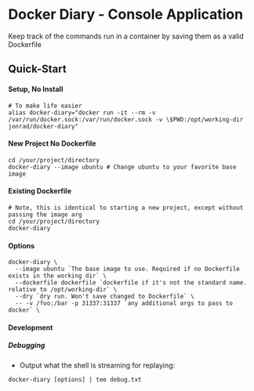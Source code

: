 # Docker Diary - Console Application

Keep track of the commands run in a container by saving them as a valid Dockerfile

## Quick-Start

#### Setup, No Install ####
```
# To make life easier
alias docker-diary="docker run -it --rm -v /var/run/docker.sock:/var/run/docker.sock -v \$PWD:/opt/working-dir jonrad/docker-diary"
```
#### New Project No Dockerfile
```
cd /your/project/directory
docker-diary --image ubuntu # Change ubuntu to your favorite base image
```

#### Existing Dockerfile
```
# Note, this is identical to starting a new project, except without passing the image arg
cd /your/project/directory
docker-diary
```

#### Options

```
docker-diary \
  --image ubuntu `The base image to use. Required if no Dockerfile exists in the working dir` \
  --dockerfile dockerfile `dockerfile if it's not the standard name. relative to /opt/working-dir` \
  --dry `dry run. Won't save changed to Dockerfile` \
  -- -v /foo:/bar -p 31337:31337 `any additional args to pass to docker` \
```

#### Development

##### Debugging
* Output what the shell is streaming for replaying:
```
docker-diary [options] | tee debug.txt
```

